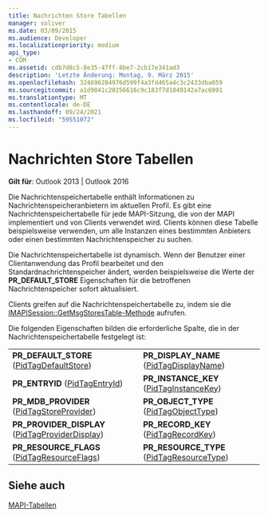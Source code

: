 ```yaml
---
title: Nachrichten Store Tabellen
manager: soliver
ms.date: 03/09/2015
ms.audience: Developer
ms.localizationpriority: medium
api_type:
- COM
ms.assetid: cdb7d8c5-8e35-47ff-8be7-2cb17e341ad3
description: 'Letzte Änderung: Montag, 9. März 2015'
ms.openlocfilehash: 324696284976d599f4a3fd465a4c3c2433dba059
ms.sourcegitcommit: a1d9041c20256616c9c183f7d1049142a7ac6991
ms.translationtype: MT
ms.contentlocale: de-DE
ms.lasthandoff: 09/24/2021
ms.locfileid: "59551072"
---
```

# <a name="message-store-tables"></a>Nachrichten Store Tabellen

  
  
**Gilt für**: Outlook 2013 | Outlook 2016 
  
Die Nachrichtenspeichertabelle enthält Informationen zu Nachrichtenspeicheranbietern im aktuellen Profil. Es gibt eine Nachrichtenspeichertabelle für jede MAPI-Sitzung, die von der MAPI implementiert und von Clients verwendet wird. Clients können diese Tabelle beispielsweise verwenden, um alle Instanzen eines bestimmten Anbieters oder einen bestimmten Nachrichtenspeicher zu suchen. 
  
Die Nachrichtenspeichertabelle ist dynamisch. Wenn der Benutzer einer Clientanwendung das Profil bearbeitet und den Standardnachrichtenspeicher ändert, werden beispielsweise die Werte der **PR_DEFAULT_STORE** Eigenschaften für die betroffenen Nachrichtenspeicher sofort aktualisiert. 
  
Clients greifen auf die Nachrichtenspeichertabelle zu, indem sie die [IMAPISession::GetMsgStoresTable-Methode](imapisession-getmsgstorestable.md) aufrufen. 
  
Die folgenden Eigenschaften bilden die erforderliche Spalte, die in der Nachrichtenspeichertabelle festgelegt ist:
  
|||
|:-----|:-----|
|**PR_DEFAULT_STORE** ([PidTagDefaultStore](pidtagdefaultstore-canonical-property.md))  <br/> |**PR_DISPLAY_NAME** ([PidTagDisplayName](pidtagdisplayname-canonical-property.md))  <br/> |
|**PR_ENTRYID** ([PidTagEntryId](pidtagentryid-canonical-property.md))  <br/> |**PR_INSTANCE_KEY** ([PidTagInstanceKey](pidtaginstancekey-canonical-property.md))  <br/> |
|**PR_MDB_PROVIDER** ([PidTagStoreProvider](pidtagstoreprovider-canonical-property.md))  <br/> |**PR_OBJECT_TYPE** ([PidTagObjectType](pidtagobjecttype-canonical-property.md))  <br/> |
|**PR_PROVIDER_DISPLAY** ([PidTagProviderDisplay](pidtagproviderdisplay-canonical-property.md))  <br/> |**PR_RECORD_KEY** ([PidTagRecordKey](pidtagrecordkey-canonical-property.md))  <br/> |
|**PR_RESOURCE_FLAGS** ([PidTagResourceFlags](pidtagresourceflags-canonical-property.md))  <br/> |**PR_RESOURCE_TYPE** ([PidTagResourceType](pidtagresourcetype-canonical-property.md))  <br/> |
   
## <a name="see-also"></a>Siehe auch



[MAPI-Tabellen](mapi-tables.md)

